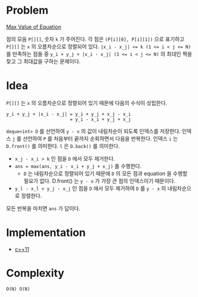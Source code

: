 # Problem

[Max Value of Equation](https://leetcode.com/problems/max-value-of-equation/)

점의 모음 `P[][]`, 숫자 `k` 가 주어진다. 각 점은 `(P[i][0], P[i][1])`
으로 표기하고 `P[][]` 는 `x` 의 오름차순으로 정렬되어 있다. `|x_i -
x_j| <= k (1 <= i < j <= N)` 를 만족하는 점들 중 `y_i + y_j + |x_i -
x_j| (1 <= i < j <= N)` 의 최대인 짝을 찾고 그 최대값을 구하는
문제이다.


# Idea

`P[][]` 는 `x` 의 오름차순으로 정렬되어 있기 때문에 다음의 수식이
성립한다.

```
y_i + y_j + |x_i - x_j| = y_i + y_j + x_j - x_i
                        = y_i - x_i + y_j + x_j
```

`deque<int> D` 를 선언하여 `y - x` 의 값이 내림차순이 되도록
인덱스를 저장한다. 인덱스 `j` 를 선언하여 `P` 를 처음부터 끝까지
순회하면서 다음을 반복한다. 인덱스 `i` 는 `D.front()` 를 의미한다. `l`
은 `D.back()` 를 의미한다.

* `x_j - x_i > k` 인 점을 `D` 에서 모두 제거한다.
* `ans = max(ans, y_i - x_i + y_j + x_j)` 를 수행한다.
  * `D` 는 내림차순으로 정렬되어 있기 때문에 `D` 의 모든 점과 equation
    을 수행할 필요가 없다. D.front() 는 `y - x` 가 가장 큰 점의
    인덱스이기 때문이다.
* `y_l - x_l < y_j - x_j` 인 점을 `D` 에서 모두 제거하여 `D` 를
 `y - x` 의 내림차순으로 정렬한다.

모든 반복을 마치면 `ans` 가 답이다.

# Implementation

* [c++11](a.cpp)

# Complexity

```
O(N) O(N)
```
